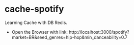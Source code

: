 # cache-spotify

Learning Cache with DB Redis.

- Open the Browser with link: http://localhost:3000/spotify?market=BR&seed_genres=hip-hop&min_danceability=0.7

